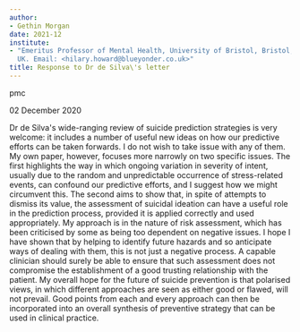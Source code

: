 ```yaml
---
author:
- Gethin Morgan
date: 2021-12
institute:
- "Emeritus Professor of Mental Health, University of Bristol, Bristol,
  UK. Email: <hilary.howard@blueyonder.co.uk>"
title: Response to Dr de Silva\'s letter
---
```


pmc

02 December 2020

Dr de Silva\'s wide-ranging review of suicide prediction strategies is
very welcome: it includes a number of useful new ideas on how our
predictive efforts can be taken forwards. I do not wish to take issue
with any of them. My own paper, however, focuses more narrowly on two
specific issues. The first highlights the way in which ongoing variation
in severity of intent, usually due to the random and unpredictable
occurrence of stress-related events, can confound our predictive
efforts, and I suggest how we might circumvent this. The second aims to
show that, in spite of attempts to dismiss its value, the assessment of
suicidal ideation can have a useful role in the prediction process,
provided it is applied correctly and used appropriately. My approach is
in the nature of risk assessment, which has been criticised by some as
being too dependent on negative issues. I hope I have shown that by
helping to identify future hazards and so anticipate ways of dealing
with them, this is not just a negative process. A capable clinician
should surely be able to ensure that such assessment does not compromise
the establishment of a good trusting relationship with the patient. My
overall hope for the future of suicide prevention is that polarised
views, in which different approaches are seen as either good or flawed,
will not prevail. Good points from each and every approach can then be
incorporated into an overall synthesis of preventive strategy that can
be used in clinical practice.
